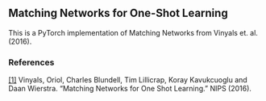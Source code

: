 ## Matching Networks for One-Shot Learning

This is a PyTorch implementation of Matching Networks from Vinyals et. al. (2016).


### References

[[1]](https://arxiv.org/abs/1606.04080v1) Vinyals, Oriol, Charles Blundell, Tim Lillicrap, Koray Kavukcuoglu and Daan Wierstra. “Matching Networks for One Shot Learning.” NIPS (2016).
